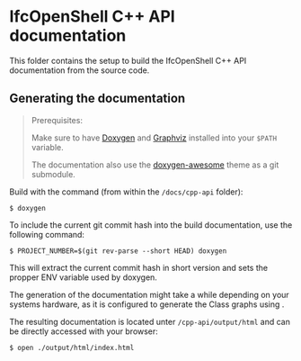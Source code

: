 # IfcOpenShell C++ API documentation

This folder contains the setup to build the IfcOpenShell C++ API documentation from the source code.

## Generating the documentation

> Prerequisites:
> 
> Make sure to have [Doxygen](https://www.doxygen.nl) and [Graphviz](https://graphviz.org) installed into your `$PATH` variable.
> 
> The documentation also use the [doxygen-awesome](https://jothepro.github.io/doxygen-awesome-css) theme as a git submodule.

Build with the command (from within the `/docs/cpp-api` folder):

```shell
$ doxygen
```

To include the current git commit hash into the build documentation, use the following command:

```shell
$ PROJECT_NUMBER=$(git rev-parse --short HEAD) doxygen
```

This will extract the current commit hash in short version and sets the propper ENV variable used by doxygen.

The generation of the documentation might take a while depending on your systems hardware, as it is configured to generate the Class graphs using .

The resulting documentation is located unter `/cpp-api/output/html` and can be directly accessed with your browser:

```shell
$ open ./output/html/index.html
```
